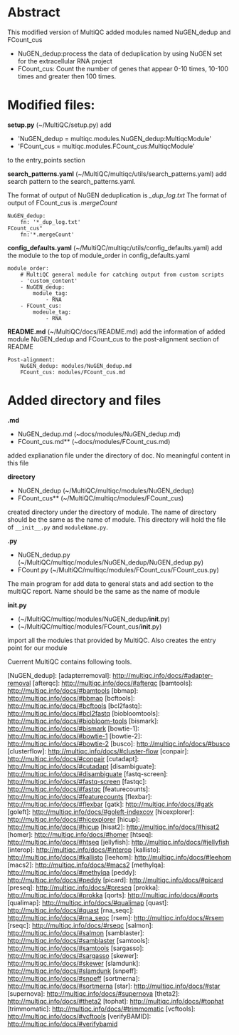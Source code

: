 # Abstract
This modified version of MultiQC added modules named NuGEN_dedup and FCount_cus
- NuGEN_dedup:process the data of deduplication by using NuGEN set for the extracellular RNA project
- FCount_cus: Count the number of genes that appear 0-10 times, 10-100 times and greater then 100 times. 

# Modified files:
**setup.py** (~/MultiQC/setup.py) add 
- 'NuGEN_dedup = multiqc.modules.NuGEN_dedup:MultiqcModule' 
- 'FCount_cus = multiqc.modules.FCount_cus:MultiqcModule' 

to the entry_points section

**search_patterns.yaml**  (~/MultiQC/multiqc/utils/search_patterns.yaml)   add search pattern to the search_patterns.yaml. 

The format of output of NuGEN deduplication is *_dup_log.txt*
The format of output of FCount_cus is *.mergeCount*

```
NuGEN_dedup:
    fn: '*_dup_log.txt'
FCount_cus"
    fn:'*.mergeCount'
```

**config_defaults.yaml** (~/MultiQC/multiqc/utils/config_defaults.yaml)   add the module to the top of module_order in config_defaults.yaml
```
module_order:
    # MultiQC general module for catching output from custom scripts
    - 'custom_content'
    - NuGEN_dedup:
        module_tag:
            - RNA
    - FCount_cus:
        modeule_tag:
            - RNA
```

**README.md** (~/MultiQC/docs/README.md)   add the information of added module NuGEN_dedup and FCount_cus to the post-alignment section of README
```
Post-alignment:
    NuGEN_dedup: modules/NuGEN_dedup.md
    FCount_cus: modules/FCount_cus.md
```

# Added directory and files
**.md**
- NuGEN_dedup.md (~docs/modules/NuGEN_dedup.md) 
- FCount_cus.md** (~docs/modules/FCount_cus.md)

added explianation file under the directory of doc. No meaningful content in this file

**directory**
- NuGEN_dedup (~/MultiQC/multiqc/modules/NuGEN_dedup) 
- FCount_cus** (~/MultiQC/multiqc/modules/FCount_cus)

created directory under the directory of module. The name of directory should be the same as the name of module. This directory will hold the file of ```__init__.py``` and ```moduleName.py```.

**.py**
- NuGEN_dedup.py (~/MultiQC/multiqc/modules/NuGEN_dedup/NuGEN_dedup.py)   
- FCount.py (~/MultiQC/multiqc/modules/FCount_cus/FCount_cus.py) 

The main program for add data to general stats and add section to the multiQC report. Name should be the same as the name of module

**__init__.py** 
- (~/MultiQC/multiqc/modules/NuGEN_dedup/__init__.py)   
- (~/MultiQC/multiqc/modules/FCount_cus/__init__.py)

import all the modules that provided by MultiQC. Also creates the entry point for our module

Cuerrent MultiQC contains following tools. 

[NuGEN_dedup]:
[adapterremoval]: http://multiqc.info/docs/#adapter-removal
[afterqc]:        http://multiqc.info/docs/#afterqc
[bamtools]:       http://multiqc.info/docs/#bamtools
[bbmap]:          http://multiqc.info/docs/#bbmap
[bcftools]:       http://multiqc.info/docs/#bcftools
[bcl2fastq]:      http://multiqc.info/docs/#bcl2fastq
[biobloomtools]:  http://multiqc.info/docs/#biobloom-tools
[bismark]:        http://multiqc.info/docs/#bismark
[bowtie-1]:       http://multiqc.info/docs/#bowtie-1
[bowtie-2]:       http://multiqc.info/docs/#bowtie-2
[busco]:          http://multiqc.info/docs/#busco
[clusterflow]:    http://multiqc.info/docs/#cluster-flow
[conpair]:        http://multiqc.info/docs/#conpair
[cutadapt]:       http://multiqc.info/docs/#cutadapt
[disambiguate]:   http://multiqc.info/docs/#disambiguate
[fastq-screen]:   http://multiqc.info/docs/#fastq-screen
[fastqc]:         http://multiqc.info/docs/#fastqc
[featurecounts]:  http://multiqc.info/docs/#featurecounts
[flexbar]:        http://multiqc.info/docs/#flexbar
[gatk]:           http://multiqc.info/docs/#gatk
[goleft]:         http://multiqc.info/docs/#goleft-indexcov
[hicexplorer]:    http://multiqc.info/docs/#hicexplorer
[hicup]:          http://multiqc.info/docs/#hicup
[hisat2]:         http://multiqc.info/docs/#hisat2
[homer]:          http://multiqc.info/docs/#homer
[htseq]:          http://multiqc.info/docs/#htseq
[jellyfish]:      http://multiqc.info/docs/#jellyfish
[interop]:        http://multiqc.info/docs/#interop
[kallisto]:       http://multiqc.info/docs/#kallisto
[leehom]:         http://multiqc.info/docs/#leehom
[macs2]:          http://multiqc.info/docs/#macs2
[methylqa]:       http://multiqc.info/docs/#methylqa
[peddy]:          http://multiqc.info/docs/#peddy
[picard]:         http://multiqc.info/docs/#picard
[preseq]:         http://multiqc.info/docs/#preseq
[prokka]:         http://multiqc.info/docs/#prokka
[qorts]:          http://multiqc.info/docs/#qorts
[qualimap]:       http://multiqc.info/docs/#qualimap
[quast]:          http://multiqc.info/docs/#quast
[rna_seqc]:       http://multiqc.info/docs/#rna_seqc
[rsem]:           http://multiqc.info/docs/#rsem
[rseqc]:          http://multiqc.info/docs/#rseqc
[salmon]:         http://multiqc.info/docs/#salmon
[samblaster]:     http://multiqc.info/docs/#samblaster
[samtools]:       http://multiqc.info/docs/#samtools
[sargasso]:       http://multiqc.info/docs/#sargasso
[skewer]:         http://multiqc.info/docs/#skewer
[slamdunk]:       http://multiqc.info/docs/#slamdunk
[snpeff]:         http://multiqc.info/docs/#snpeff
[sortmerna]:      http://multiqc.info/docs/#sortmerna
[star]:           http://multiqc.info/docs/#star
[supernova]:      http://multiqc.info/docs/#supernova
[theta2]:         http://multiqc.info/docs/#theta2
[tophat]:         http://multiqc.info/docs/#tophat
[trimmomatic]:    http://multiqc.info/docs/#trimmomatic
[vcftools]:       http://multiqc.info/docs/#vcftools
[verifyBAMID]:    http://multiqc.info/docs/#verifybamid
